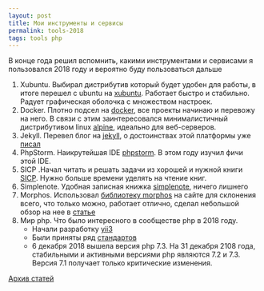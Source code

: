 ```yaml
---
layout: post 
title: Мои инструменты и сервисы
permalink: tools-2018
tags: tools php
--- 
```


В конце года решил вспомнить, какими инструментами и сервисами я пользовался 2018 году и вероятно буду пользоваться дальше

1. Xubuntu. Выбирал дистрибутив который будет удобен для работы, в итоге перешел с ubuntu на [xubuntu](https://xubuntu.org/).
Работает быстро и стабильно. Радует графическая оболочка с множеством настроек.
2. Docker. Плотно подсел на [docker](https://www.docker.com/), все проекты начинаю и перевожу на него. В связи с этим заинтересовался
минималистичный дистрибутивом linux [alpine](https://alpinelinux.org/), идеально для веб-серверов.
3. Jekyll. Перевел блог на [jekyll](https://jekyllrb.com/), о достоинствах этой платформы уже [писал](http://lexusalex.ru/site-on-jekyll)
4. PhpStorm. Наикрутейшая IDE [phpstorm](https://www.jetbrains.com/phpstorm/). В этом году изучил фичи этой IDE.
5. SICP .Начал читать и решать задачи из хорошей и нужной книги [SICP](https://www.ozon.ru/context/detail/id/5322055/). Нужно больше времени уделять на чтение книг.
6. Simplenote. Удобная записная книжка [simplenote](https://simplenote.com/), ничего лишнего
7. Morphos. Использовал [библиотеку morphos](http://morphos.io/) на сайте для склонения всего, что только можно, работает
отлично, сделал небольшой обзор на нее в [статье](http://lexusalex.ru/php-libraries#morphos)
8. Мир php. Что было интересного в сообществе php в 2018 году. 
    - Начали разработку [yii3](https://github.com/yiisoft/yii-core)
    - Были приняты ряд [стандартов](https://www.php-fig.org/psr/#index-by-status)
    - 6 декабря 2018 вышела версия php 7.3. На 31 декабря 2108 года, стабильными и активными версиями php являются 7.2 и 7.3. Версия 7.1 получает только критические изменения.

[Архив статей](http://lexusalex.ru/archive/)
